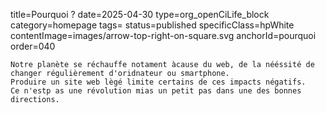 title=Pourquoi ? 
date=2025-04-30
type=org_openCiLife_block
category=homepage
tags=
status=published
specificClass=hpWhite
contentImage=images/arrow-top-right-on-square.svg
anchorId=pourquoi
order=040
~~~~~~
Notre planète se réchauffe notament àcause du web, de la nééssité de changer régulièrement d'oridnateur ou smartphone.
Produire un site web lègé limite certains de ces impacts négatifs.
Ce n'estp as une révolution mias un petit pas dans une des bonnes directions.